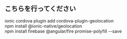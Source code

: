 
## こちらを行ってください
ionic cordova plugin add cordova-plugin-geolocation  
npm install @ionic-native/geolocation  
npm install firebase @angular/fire promise-polyfill --save

